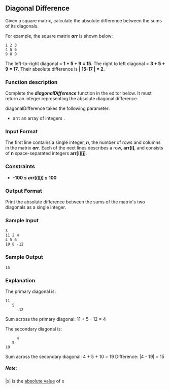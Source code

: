 ## Diagonal Difference
Given a square matrix, calculate the absolute difference between the sums of its diagonals.

For example, the square matrix ***arr*** is shown below:
```
1 2 3
4 5 6
9 8 9  
```

The left-to-right diagonal = **1 + 5 + 9 = 15**. 
The right to left diagonal = **3 + 5 + 9 = 17**.
Their absolute difference is **| 15-17 | = 2**.

### Function description
Complete the ***diagonalDifference*** function in the editor below. 
It must return an integer representing the absolute diagonal difference.

diagonalDifference takes the following parameter:
* arr: an array of integers .

### Input Format
The first line contains a single integer, ***n***, the number of rows and columns in the matrix ***arr***.
Each of the next lines describes a row, **arr[i]**, and consists of **n** space-separated integers **arr[i][j]**.

### Constraints
* **-100 &le; _arr_[_i_][_j_] &le; 100**
### Output Format

Print the absolute difference between the sums of the matrix's two diagonals as a single integer.

### Sample Input
```
3
11 2 4
4 5 6
10 8 -12
```

### Sample Output
```
15
```

### Explanation

The primary diagonal is:
```
11
   5
     -12
```

Sum across the primary diagonal: 11 + 5 - 12 = 4

The secondary diagonal is:
```
     4
   5
10
```

Sum across the secondary diagonal: 4 + 5 + 10 = 19
Difference: |4 - 19| = 15

##### Note: 
|x| is the [absolute value](https://www.mathsisfun.com/numbers/absolute-value.html) of x